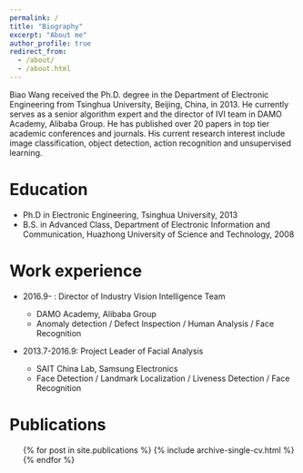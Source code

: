 ```yaml
---
permalink: /
title: "Biography"
excerpt: "About me"
author_profile: true
redirect_from: 
  - /about/
  - /about.html
---
```


Biao Wang received the Ph.D. degree in the Department of Electronic Engineering from Tsinghua University, Beijing, China, in 2013. He currently serves as a senior algorithm expert and the director of IVI team in DAMO Academy, Alibaba Group. He has published over 20 papers in top tier academic conferences and journals. His current research interest include image classification, object detection, action recognition and unsupervised learning.

Education
======
* Ph.D in Electronic Engineering, Tsinghua University, 2013
* B.S. in Advanced Class, Department of Electronic Information and Communication, Huazhong University of Science and Technology, 2008


Work experience
======
* 2016.9- : Director of Industry Vision Intelligence Team
  * DAMO Academy, Alibaba Group
  * Anomaly detection / Defect Inspection / Human Analysis / Face Recognition

* 2013.7-2016.9: Project Leader of Facial Analysis 
  * SAIT China Lab, Samsung Electronics
  * Face Detection / Landmark Localization / Liveness Detection / Face Recognition
  

Publications
======
  <ul>{% for post in site.publications %}
    {% include archive-single-cv.html %}
  {% endfor %}</ul>

